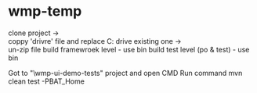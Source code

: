 # wmp-temp

clone project  ->  
coppy 'drivre' file and replace C: drive existing one  ->  
un-zip file
build framewroek level - use bin
build test level (po & test) - use bin 

Got to "\wmp-ui-demo-tests" project and open CMD
Run command
mvn clean test -PBAT_Home
